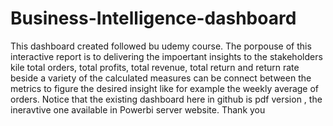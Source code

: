 # Business-Intelligence-dashboard
This dashboard created followed bu udemy course. The porpouse of this interactive report is to delivering the impoertant insights to the stakeholders kile total orders, total profits, total revenue, total return and return rate
beside a variety of the calculated measures can be connect between the metrics to figure the desired insight like for example the weekly average of orders. Notice that the existing dashboard here in github is pdf version , the ineravtive one available in Powerbi server website. Thank you 
